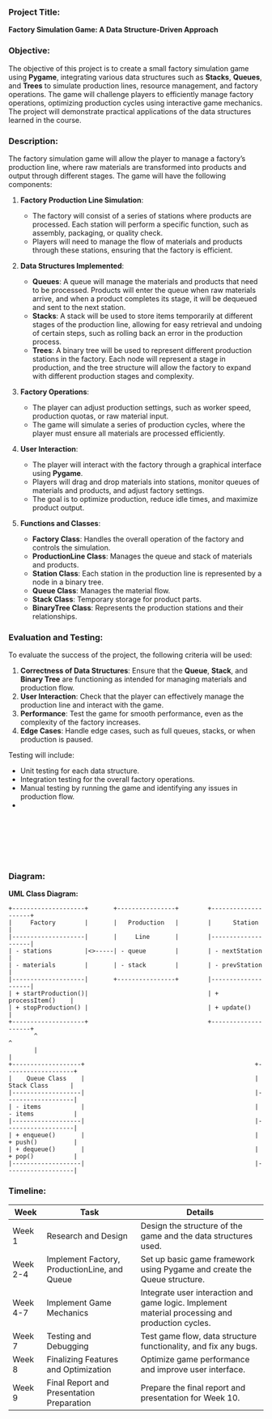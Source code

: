### Project Title:

**Factory Simulation Game: A Data Structure-Driven Approach**

### Objective:

The objective of this project is to create a small factory simulation game using **Pygame**, integrating various data structures such as **Stacks**, **Queues**, and **Trees** to simulate production lines, resource management, and factory operations. The game will challenge players to efficiently manage factory operations, optimizing production cycles using interactive game mechanics. The project will demonstrate practical applications of the data structures learned in the course.

### Description:

The factory simulation game will allow the player to manage a factory’s production line, where raw materials are transformed into products and output through different stages. The game will have the following components:

1. **Factory Production Line Simulation**:

      - The factory will consist of a series of stations where products are processed. Each station will perform a specific function, such as assembly, packaging, or quality check.
      - Players will need to manage the flow of materials and products through these stations, ensuring that the factory is efficient.

2. **Data Structures Implemented**:
      - **Queues**: A queue will manage the materials and products that need to be processed. Products will enter the queue when raw materials arrive, and when a product completes its stage, it will be dequeued and sent to the next station.
      - **Stacks**: A stack will be used to store items temporarily at different stages of the production line, allowing for easy retrieval and undoing of certain steps, such as rolling back an error in the production process.
      - **Trees**: A binary tree will be used to represent different production stations in the factory. Each node will represent a stage in production, and the tree structure will allow the factory to expand with different production stages and complexity.
3. **Factory Operations**:

      - The player can adjust production settings, such as worker speed, production quotas, or raw material input.
      - The game will simulate a series of production cycles, where the player must ensure all materials are processed efficiently.

4. **User Interaction**:

      - The player will interact with the factory through a graphical interface using **Pygame**.
      - Players will drag and drop materials into stations, monitor queues of materials and products, and adjust factory settings.
      - The goal is to optimize production, reduce idle times, and maximize product output.

5. **Functions and Classes**:
      - **Factory Class**: Handles the overall operation of the factory and controls the simulation.
      - **ProductionLine Class**: Manages the queue and stack of materials and products.
      - **Station Class**: Each station in the production line is represented by a node in a binary tree.
      - **Queue Class**: Manages the material flow.
      - **Stack Class**: Temporary storage for product parts.
      - **BinaryTree Class**: Represents the production stations and their relationships.

### Evaluation and Testing:

To evaluate the success of the project, the following criteria will be used:

1. **Correctness of Data Structures**: Ensure that the **Queue**, **Stack**, and **Binary Tree** are functioning as intended for managing materials and production flow.
2. **User Interaction**: Check that the player can effectively manage the production line and interact with the game.
3. **Performance**: Test the game for smooth performance, even as the complexity of the factory increases.
4. **Edge Cases**: Handle edge cases, such as full queues, stacks, or when production is paused.

Testing will include:

- Unit testing for each data structure.
- Integration testing for the overall factory operations.
- Manual testing by running the game and identifying any issues in production flow.
-

<br>  
<br>  
<br>  
<br>  
<br>

### Diagram:

**UML Class Diagram:**

```
+--------------------+       +----------------+        +--------------------+
|     Factory        |       |   Production   |        |      Station       |
|--------------------|       |     Line       |        |--------------------|
| - stations         |<>-----| - queue        |        | - nextStation      |
| - materials        |       | - stack        |        | - prevStation      |
|--------------------|       +----------------+        |--------------------|
| + startProduction()|                                 | + processItem()    |
| + stopProduction() |                                 | + update()         |
+--------------------+                                 +--------------------+
       ^                                                                ^
       |                                                                |
+-------------------+                                               +-------------------+
|    Queue Class    |                                               |  Stack Class      |
|-------------------|                                               |-------------------|
| - items           |                                               | - items           |
|-------------------|                                               |-------------------|
| + enqueue()       |                                               | + push()          |
| + dequeue()       |                                               | + pop()           |
|-------------------|                                               |-------------------|
```

### Timeline:

| **Week** | **Task**                                     | **Details**                                                                                     |
| -------- | -------------------------------------------- | ----------------------------------------------------------------------------------------------- |
| Week 1   | Research and Design                          | Design the structure of the game and the data structures used.                                  |
| Week 2-4 | Implement Factory, ProductionLine, and Queue | Set up basic game framework using Pygame and create the Queue structure.                        |
| Week 4-7 | Implement Game Mechanics                     | Integrate user interaction and game logic. Implement material processing and production cycles. |
| Week 7   | Testing and Debugging                        | Test game flow, data structure functionality, and fix any bugs.                                 |
| Week 8   | Finalizing Features and Optimization         | Optimize game performance and improve user interface.                                           |
| Week 9   | Final Report and Presentation Preparation    | Prepare the final report and presentation for Week 10.                                          |
